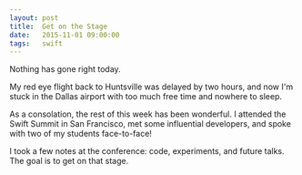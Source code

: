 ```yaml
---
layout: post
title:  Get on the Stage
date:   2015-11-01 09:00:00
tags: 	swift
---
```


Nothing has gone right today.

My red eye flight back to Huntsville was delayed by two hours, and now I'm stuck in the Dallas airport with too much free time and nowhere to sleep.

As a consolation, the rest of this week has been wonderful. I attended the Swift Summit in San Francisco, met some influential developers, and spoke with two of my students face-to-face!

I took a few notes at the conference: code, experiments, and future talks. The goal is to get on that stage.